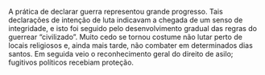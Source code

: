 ﻿A prática de declarar guerra representou  grande progresso. Tais declarações de intenção de luta indicavam a chegada de um senso de integridade, e isto foi seguido pelo desenvolvimento gradual das regras do guerrear “civilizado”. Muito cedo se tornou costume não lutar perto de locais religiosos e, ainda mais tarde, não combater em determinados dias santos. Em seguida veio o reconhecimento geral do direito de asilo; fugitivos políticos recebiam proteção.